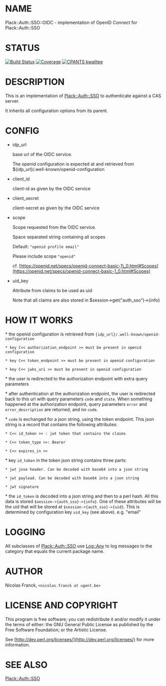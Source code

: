 # NAME

Plack::Auth::SSO::OIDC - implementation of OpenID Connect for Plack::Auth::SSO

# STATUS

[![Build Status](https://travis-ci.org/LibreCat/Plack-Auth-SSO-OIDC.svg?branch=master)](https://travis-ci.org/LibreCat/Plack-Auth-SSO-OIDC)
[![Coverage](https://coveralls.io/repos/LibreCat/Plack-Auth-SSO-OIDC/badge.png?branch=master)](https://coveralls.io/r/LibreCat/Plack-Auth-SSO-OIDC)
[![CPANTS kwalitee](http://cpants.cpanauthors.org/dist/Plack-Auth-SSO-OIDC.png)](http://cpants.cpanauthors.org/dist/Plack-Auth-SSO-OIDC)

# DESCRIPTION

This is an implementation of [Plack::Auth::SSO](https://metacpan.org/pod/Plack::Auth::SSO) to authenticate against a CAS server.

It inherits all configuration options from its parent.

# CONFIG

- idp\_url

    base url of the OIDC service.

    The openid configuration is expected at and retrieved from ${idp\_url}/.well-known/openid-configuration

- client\_id

    client-id as given by the OIDC service

- client\_secret

    client-secret as given by the OIDC service

- scope

    Scope requested from the OIDC service.

    Space separated string containing all scopes

    Default: `"openid profile email"`

    Please include scope `"openid"`

    cf. [https://openid.net/specs/openid-connect-basic-1\_0.html#Scopes](https://openid.net/specs/openid-connect-basic-1_0.html#Scopes)

- uid\_key

    Attribute from claims to be used as uid

    Note that all claims are also stored in $session->get("auth\_sso")->{info}

# HOW IT WORKS

\* the openid configuration is retrieved from `{idp_url}/.well-known/openid-configuration`

    * key C<< authorization_endpoint >> must be present in openid configuration

    * key C<< token_endpoint >> must be present in openid configuration

    * key C<< jwks_uri >> must be present in openid configuration

\* the user is redirected to the authorization endpoint with extra query parameters

\* after authentication at the authorization endpoint, the user is redirected back to this url with query parameters `code` and `state`. When something happened at the authorization endpoint, query parameters `error` and `error_description` are returned, and no `code`.

\* `code` is exchanged for a json string, using the token endpoint. This json string is a record that contains the following attributes:

    * C<< id_token >> : jwt token that contains the claims

    * C<< token_type >>: Bearer

    * C<< expires_in >>

\* key `id_token` in the token json string contains three parts:

    * jwt jose header. Can be decoded with base64 into a json string

    * jwt payload. Can be decoded with base64 into a json string

    * jwt signature

\* the `id_token` is decoded into a json string and then to a perl hash. All this data is stored `$session->{auth_sso}->{info}`. One of these attributes will be the uid that will be stored at `$session->{auth_sso}->{uid}`. This is determined by configuration key `uid_key` (see above). e.g. "email"

# LOGGING

All subclasses of [Plack::Auth::SSO](https://metacpan.org/pod/Plack::Auth::SSO) use [Log::Any](https://metacpan.org/pod/Log::Any)
to log messages to the category that equals the current
package name.

# AUTHOR

Nicolas Franck, `<nicolas.franck at ugent.be>`

# LICENSE AND COPYRIGHT

This program is free software; you can redistribute it and/or modify it
under the terms of either: the GNU General Public License as published
by the Free Software Foundation; or the Artistic License.

See [http://dev.perl.org/licenses/](http://dev.perl.org/licenses/) for more information.

# SEE ALSO

[Plack::Auth::SSO](https://metacpan.org/pod/Plack::Auth::SSO)
